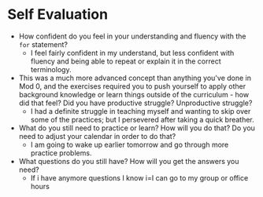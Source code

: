 # Self Evaluation

- How confident do you feel in your understanding and fluency with the `for` statement?
    - I feel fairly confident in my understand, but less confident with fluency and being able to repeat or explain it in the correct terminology.
- This was a much more advanced concept than anything you've done in Mod 0, and the exercises required you to push yourself to apply other background knowledge or learn things outside of the curriculum - how did that feel? Did you have productive struggle? Unproductive struggle?
    - I had a definite struggle in teaching myself and wanting to skip over some of the practices; but I persevered after taking a quick breather. 
- What do you still need to practice or learn? How will you do that? Do you need to adjust your calendar in order to do that?
    - I am going to wake up earlier tomorrow and go through more practice problems.
- What questions do you still have? How will you get the answers you need?
    - If i have anymore questions I know i=I can go to my group or office hours